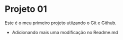 # Projeto 01

Este é o meu primeiro projeto utiizando o Git e  Github.

- Adicionando mais uma modificação no Readme.md